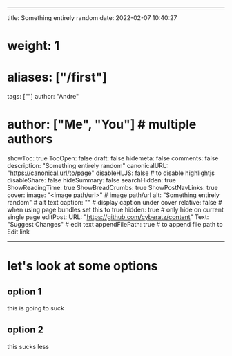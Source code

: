 
---
title: Something entirely random
date: 2022-02-07 10:40:27
# weight: 1
# aliases: ["/first"]
tags: [""]
author: "Andre"
# author: ["Me", "You"] # multiple authors
showToc: true
TocOpen: false
draft: false
hidemeta: false
comments: false
description: "Something entirely random"
canonicalURL: "https://canonical.url/to/page"
disableHLJS: false # to disable highlightjs
disableShare: false
hideSummary: false
searchHidden: true
ShowReadingTime: true
ShowBreadCrumbs: true
ShowPostNavLinks: true
cover:
    image: "<image path/url>" # image path/url
    alt: "Something entirely random" # alt text
    caption: "" # display caption under cover
    relative: false # when using page bundles set this to true
    hidden: true # only hide on current single page
editPost:
    URL: "https://github.com/cyberatz/content"
    Text: "Suggest Changes" # edit text
    appendFilePath: true # to append file path to Edit link

---

# let's look at some options
## option 1
this is going to suck

## option 2
this sucks less



